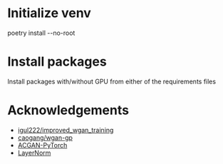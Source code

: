 # Initialize venv
poetry install --no-root

# Install packages
Install packages with/without GPU from either of the requirements files

# Acknowledgements

* [igul222/improved_wgan_training](https://github.com/igul222/improved_wgan_training)
* [caogang/wgan-gp](https://github.com/caogang/wgan-gp)
* [ACGAN-PyTorch](https://github.com/clvrai/ACGAN-PyTorch)
* [LayerNorm](https://github.com/pytorch/pytorch/issues/1959)
